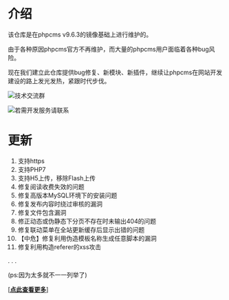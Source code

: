 # 介绍
该仓库是在phpcms v9.6.3的镜像基础上进行维护的。

由于各种原因phpcms官方不再维护，而大量的phpcms用户面临着各种bug风险。

现在我们建立此仓库提供bug修复、新模块、新插件，继续让phpcms在网站开发建设的路上发光发热，紧跟时代步伐。

![技术交流群](https://images.gitee.com/uploads/images/2021/0130/012938_88fe6d00_4966.png "技术交流群.png")

![若需开发服务请联系](https://images.gitee.com/uploads/images/2021/0608/223916_40a306c7_4966.png "若需开发服务请联系.png")

# 更新
1. 支持https
2. 支持PHP7
3. 支持H5上传，移除Flash上传
4. 修复阅读收费失效的问题
5. 修复高版本MySQL环境下的安装问题
6. 修复发布内容时绕过审核的漏洞
7. 修复文件包含漏洞
8. 修正动态或伪静态下分页不存在时未输出404的问题
9. 修复联动菜单在全站更新缓存后显示出错的问题
10. 【中危】修复利用伪造模板名称生成任意脚本的漏洞
11. 修复利用构造referer的xss攻击

. . . 

(ps:因为太多就不一一列举了)

[[**点此查看更多**]](https://gitee.com/phpcms/phpcms/commits/master)
